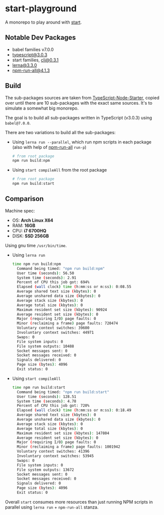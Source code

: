 # start-playground

A monorepo to play around with [start](https://github.com/deepsweet/start).

## Notable Dev Packages

* babel families v7.0.0
* typescript@3.0.3
* start families, cli@0.3.1
* lerna@3.3.0
* npm-run-all@4.1.3

## Build

The sub-packages sources are taken from [TypeScript-Node-Starter](https://github.com/Microsoft/TypeScript-Node-Starter), copied over until there are 10 sub-packages with the exact same sources. It's to simulate a somewhat big monorepo.

The goal is to build all sub-packages written in TypeScript (v3.0.3) using `babel@7.0.0`.

There are two variations to build all the sub-packages:

* Using `lerna run --parallel`, which run npm scripts in each package (also with help of [npm-run-all](https://github.com/mysticatea/npm-run-all) `run-p`)

  ```bash
  # from root package
  npm run build:npm
  ```

* Using `start compileAll` from the root package

  ```bash
  # from root package
  npm run build:start
  ```

## Comparison

Machine spec:

* OS: **Arch Linux X64**
* RAM: **16GB**
* CPU: **i7 6700HQ**
* DISK: **SSD 256GB**

Using gnu time `/usr/bin/time`.

* Using `lerna run`

  ```bash
  time npm run build:npm
    Command being timed: "npm run build:npm"
    User time (seconds): 56.50
    System time (seconds): 2.91
    Percent of CPU this job got: 694%
    Elapsed (wall clock) time (h:mm:ss or m:ss): 0:08.55
    Average shared text size (kbytes): 0
    Average unshared data size (kbytes): 0
    Average stack size (kbytes): 0
    Average total size (kbytes): 0
    Maximum resident set size (kbytes): 90924
    Average resident set size (kbytes): 0
    Major (requiring I/O) page faults: 0
    Minor (reclaiming a frame) page faults: 720474
    Voluntary context switches: 39600
    Involuntary context switches: 44971
    Swaps: 0
    File system inputs: 0
    File system outputs: 10488
    Socket messages sent: 0
    Socket messages received: 0
    Signals delivered: 0
    Page size (bytes): 4096
    Exit status: 0
  ```

* Using `start compileAll`

  ```bash
  time npm run build:start
    Command being timed: "npm run build:start"
    User time (seconds): 128.51
    System time (seconds): 4.78
    Percent of CPU this job got: 720%
    Elapsed (wall clock) time (h:mm:ss or m:ss): 0:18.49
    Average shared text size (kbytes): 0
    Average unshared data size (kbytes): 0
    Average stack size (kbytes): 0
    Average total size (kbytes): 0
    Maximum resident set size (kbytes): 147804
    Average resident set size (kbytes): 0
    Major (requiring I/O) page faults: 0
    Minor (reclaiming a frame) page faults: 1001942
    Voluntary context switches: 41396
    Involuntary context switches: 53945
    Swaps: 0
    File system inputs: 0
    File system outputs: 13672
    Socket messages sent: 0
    Socket messages received: 0
    Signals delivered: 0
    Page size (bytes): 4096
    Exit status: 0
  ```

Overall `start` consumes more resources than just running NPM scripts in parallel
using `lerna run` + `npm-run-all` stanza.

